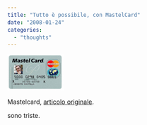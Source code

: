 ```yaml
---
title: "Tutto è possibile, con MastelCard"
date: "2008-01-24"
categories: 
  - "thoughts"
---
```


[![mastelcard.png](images/mastelcard.thumbnail.png)](http://iagosbar.files.wordpress.com/2008/01/mastelcard.png "mastelcard.png")

Mastelcard, [articolo originale](http://www.repubblica.it/2006/08/gallerie/gente/mastel-card/1.html).

sono triste.

